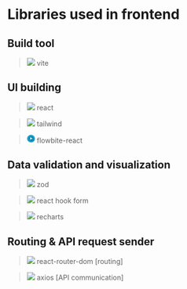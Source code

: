 # Libraries used in frontend

## Build tool

> <img src ="https://vite.dev/logo.svg" width=16 /> vite

## UI building

> <img src ="https://react.dev/favicon-16x16.png" width=16 /> react

> <img src ="https://tailwindcss.com/favicons/favicon-16x16.png?v=4" width=16 /> tailwind

> <img src="./public/flowbite-react.svg" width=16 /> flowbite-react

## Data validation and visualization

> <img src="https://zod.dev/_next/image?url=%2Flogo%2Flogo-glow.png&w=256&q=100" width=16/> zod

> <img src ="https://react-hook-form.com/images/logo/react-hook-form-logo-only.png" width=16 /> react hook form

> <img src ="https://tillitsdone.com/_astro/rechart.matzhxg0_ZCIy1P.svg" width=16 /> recharts

## Routing & API request sender

> <img src ="https://reactrouter.com/favicon-light.png" width=16 /> react-router-dom [routing]

> <img src ="https://axios-http.com/assets/favicon.ico" width=16 /> axios [API communication]
